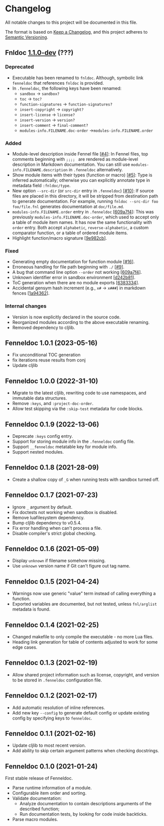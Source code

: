 # Changelog

All notable changes to this project will be documented in this file.

The format is based on [Keep a Changelog][1],
and this project adheres to [Semantic Versioning][2].

[1]: https://keepachangelog.com/en/1.1.0/
[2]: https://semver.org/spec/v2.0.0.html

## Fnldoc [1.1.0-dev] (???)

### Deprecated

- Executable has been renamed to `fnldoc`. Although, symbolic link
  `fenneldoc` that references `fnldoc` is provided.
- In `.fenneldoc`, the following keys have been renamed:
  - `sandbox` -> `sandbox?`
  - `toc` -> `toc?`
  - `function-signatures` -> `function-signatures?`
  - `insert-copyright` -> `copyright?`
  - `insert-license` -> `license?`
  - `insert-version` -> `version?`
  - `insert-comment` -> `final-comment?`
  - `modules-info.FILENAME.doc-order` ->`modules-info.FILENAME.order`

### Added

- Module-level description inside Fennel file [[#4]]:
  In Fennel files, top comments beginning with `;;;; ` are rendered as
  module-level description in Markdown documentation. You can still use
  `modules-info.FILENAME.description` in `.fenneldoc` alternatively.
- Show module items with their types (function or macro) [[#5]]:
  Type is inferred automatically; otherwise you can explicitly annotate
  type in metadata field `:fnldoc/type`.
- New option `--src-dir` (or `src-dir` entry in `.fenneldoc`) [[#10]]:
  If source files are placed in this directory, it will be stripped
  from destination path to generate documentation. For example, running
  `fnldoc --src-dir foo foo/file.fnl` generates documentation at
  `doc/file.md`.
- `modules-info.FILENAME.order` entry in `.fenneldoc` [[609a7f4]]:
  This was previously `modules-info.FILENAME.doc-order`, which used to
  accept only a table of module item names. It has now the same
  functionality with `order` entry. Both accept `alphabetic`,
  `reverse-alphabetic`, a custom comparator function, or a table of
  ordered module items.
- Highlight function/macro signature [[9e982cb]].
 
[#4]: https://todo.sr.ht/~m15a/fnldoc/4
[#5]: https://todo.sr.ht/~m15a/fnldoc/5
[#10]: https://todo.sr.ht/~m15a/fnldoc/10
[609a7f4]: https://git.sr.ht/~m15a/fnldoc/commit/609a7f4
[9e982cb]: https://git.sr.ht/~m15a/fnldoc/commit/9e982cb

### Fixed

- Generating empty documentation for function module [[#16]].
- Erroneous handling for file path beginning with `./` [[#9]].
- A bug that command line option `--order` not working [[609a7f4]].
- Unknown identifier error in sandbox environment [[d242b81]].
- ToC generation when there are no module exports [[6383334]].
- Accidental gensym hash increment (e.g., `x#` -> `x###`) in markdown
  fences [[1a94362]].

[#9]: https://todo.sr.ht/~m15a/fnldoc/9
[#16]: https://todo.sr.ht/~m15a/fnldoc/16
[d242b81]: https://git.sr.ht/~m15a/fnldoc/commit/d242b81
[6383334]: https://git.sr.ht/~m15a/fnldoc/commit/6383334
[1a94362]: https://git.sr.ht/~m15a/fnldoc/commit/1a94362

### Internal changes

- Version is now explicitly declared in the source code.
- Reorganized modules according to the above executable renaming.
- Removed dependency to cljlib.

## Fenneldoc 1.0.1 (2023-05-16)

- Fix unconditional TOC generation
- fix iterations reuse results from conj
- Update cljlib

## Fenneldoc 1.0.0 (2022-31-10)

- Migrate to the latest cljlib, rewriting code to use namespaces, and immutable data structures.
- Remove `:keys`, and `:project-doc-order`.
- Allow test skipping via the `:skip-test` metadata for code blocks.

## Fenneldoc 0.1.9 (2022-13-06)

- Deprecate `:keys` config entry.
- Support for storing module info in the `.fenneldoc` config file.
- Support `__fenneldoc` metatable key for module info.
- Support nested modules.

## Fenneldoc 0.1.8 (2021-28-09)

- Create a shallow copy of `_G` when running tests with sandbox turned off.

## Fenneldoc 0.1.7 (2021-07-23)

- Ignore `_` argument by default.
- Fix doctests not working when sandbox is disabled.
- Remove luafilesystem dependency.
- Bump cljlib dependency to v0.5.4.
- Fix error handling when can't process a file.
- Disable compiler's strict global checking.

## Fenneldoc 0.1.6 (2021-05-09)

- Display `unknown` if filename somehow missing.
- Use `unknown` version name if Git can't figure out tag name.

## Fenneldoc 0.1.5 (2021-04-24)

- Warnings now use generic "value" term instead of calling everything a function.
- Exported variables are documented, but not tested, unless `fnl/arglist` metadata is found.

## Fenneldoc 0.1.4 (2021-02-25)

- Changed makefile to only compile the executable - no more Lua files.
- Heading link generation for table of contents adjusted to work for some edge cases.

## Fenneldoc 0.1.3 (2021-02-19)

- Allow shared project information such as license, copyright, and version to be stored in `.fenneldoc` configuration file.

## Fenneldoc 0.1.2 (2021-02-17)

- Add automatic resolution of inline references.
- Add new key `--config` to generate default config or update existing config by specifying keys to `fenneldoc`.

## Fenneldoc 0.1.1 (2021-02-16)

- Update cljlib to most recent version.
- Add ability to skip certain argument patterns when checking docstrings.

## Fenneldoc 0.1.0 (2021-01-24)

First stable release of Fenneldoc.

- Parse runtime information of a module.
- Configurable item order and sorting.
- Validate documentation:
  - Analyze documentation to contain descriptions arguments of the described function;
  - Run documentation tests, by looking for code inside backticks.
- Parse macro modules.

[1.1.0-dev]: <https://git.sr.ht/~m15a/fnldoc/refs/HEAD>

<!-- vim: set tw=72 spell: -->
